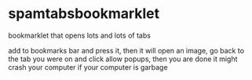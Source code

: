 # spamtabsbookmarklet
bookmarklet that opens lots and lots of tabs
 
add to bookmarks bar and press it, then it will open an image, go back to the tab you were on and click allow popups, then you are done it might crash your computer if your computer is garbage
